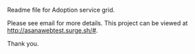 Readme file for Adoption service grid.

Please see email for more details. This project can be viewed at http://asanawebtest.surge.sh/#.

Thank you.
